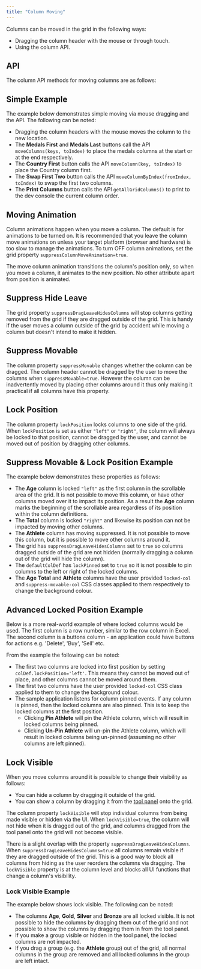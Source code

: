 ```yaml
---
title: "Column Moving"
---
```


Columns can be moved in the grid in the following ways:

- Dragging the column header with the mouse or through touch.
- Using the column API.

## API

The column API methods for moving columns are as follows:

<api-documentation source='column-api/api.json' section='Moving' names='["moveColumn", "moveColumns", "moveColumnByIndex"]'></api-documentation>

## Simple Example

The example below demonstrates simple moving via mouse dragging and the API. The following can be noted:

- Dragging the column headers with the mouse moves the column to the new location.
- The **Medals First** and **Medals Last** buttons call the API `moveColumns(keys, toIndex)` to place the medals columns at the start or at the end respectively.
- The **Country First** button calls the API `moveColumn(key, toIndex)` to place the Country column first.
- The **Swap First Two** button calls the API `moveColumnByIndex(fromIndex, toIndex)` to swap the first two columns.
- The **Print Columns** button calls the API `getAllGridColumns()` to print to the dev console the current column order.

<grid-example title='Column Moving Simple' name='moving-simple' type='generated'></grid-example>

## Moving Animation

Column animations happen when you move a column. The default is for animations to be turned on. It is recommended that you leave the column move animations on unless your target platform (browser and hardware) is too slow to manage the animations. To turn OFF column animations, set the grid property `suppressColumnMoveAnimation=true`.

<image-caption src="column-moving/resources/column-animation.gif" alt="Column Animation" maxwidth="35rem" centered="true" constrained="true"></image-caption>

The move column animation transitions the column's position only, so when you move a column, it animates to the new position. No other attribute apart from position is animated.

## Suppress Hide Leave

The grid property `suppressDragLeaveHidesColumns` will stop columns getting removed from the grid if they are dragged outside of the grid. This is handy if the user moves a column outside of the grid by accident while moving a column but doesn't intend to make it hidden.

## Suppress Movable

The column property `suppressMovable` changes whether the column can be dragged. The column header cannot be dragged by the user to move the columns when `suppressMovable=true`. However the column can be inadvertently moved by placing other columns around it thus only making it practical if all columns have this property.

## Lock Position

The column property `lockPosition` locks columns to one side of the grid. When `lockPosition` is set as either `"left"` or `"right"`, the column will always be locked to that position, cannot be dragged by the user, and cannot be moved out of position by dragging other columns.

## Suppress Movable &amp; Lock Position Example

The example below demonstrates these properties as follows:

- The **Age** column is locked `"left"` as the first column in the scrollable area of the grid. It is not possible to move this column, or have other columns moved over it to impact its position. As a result the **Age** column marks the beginning of the scrollable area regardless of its position within the column definitions.
- The **Total** column is locked `"right"` and likewise its position can not be impacted by moving other columns.
- The **Athlete** column has moving suppressed. It is not possible to move this column, but it is possible to move other columns around it.
- The grid has `suppressDragLeaveHidesColumns` set to `true` so columns dragged outside of the grid are not hidden (normally dragging a column out of the grid will hide the column).
- The `defaultColDef` has `lockPinned` set to `true` so it is not possible to pin columns to the left or right of the locked columns. 
- The **Age** **Total** and **Athlete** columns have the user provided `locked-col` and `suppress-movable-col` CSS classes applied to them respectively to change the background colour.

<grid-example title='Column Suppress & Lock' name='suppress-and-lock' type='generated'></grid-example>

## Advanced Locked Position Example

Below is a more real-world example of where locked columns would be used. The first column is a row number, similar to the row column in Excel. The second column is a buttons column - an application could have buttons for actions e.g. 'Delete', 'Buy', 'Sell' etc.

From the example the following can be noted:


- The first two columns are locked into first position by setting `colDef.lockPosition='left'`. This means they cannot be moved out of place, and other columns cannot be moved around them.
- The first two columns have the user provided `locked-col` CSS class applied to them to change the background colour.
- The sample application listens for column pinned events. If any column is pinned, then the locked columns are also pinned. This is to keep the locked columns at the first position.
    - Clicking **Pin Athlete** will pin the Athlete column, which will result in locked columns being pinned.
    - Clicking **Un-Pin Athlete** will un-pin the Athlete column, which will result in locked columns being un-pinned (assuming no other columns are left pinned).

<grid-example title='Advanced Lock' name='advanced-lock' type='generated'></grid-example>

## Lock Visible

When you move columns around it is possible to change their visibility as follows:

- You can hide a column by dragging it outside of the grid.
- You can show a column by dragging it from the [tool panel](/tool-panel/) onto the grid.

The column property `lockVisible` will stop individual columns from being made visible or hidden via the UI. When `lockVisible=true`, the column will not hide when it is dragged out of the grid, and columns dragged from the tool panel onto the grid will not become visible.

There is a slight overlap with the property `suppressDragLeaveHidesColumns`. When `suppressDragLeaveHidesColumns=true` all columns remain visible if they are dragged outside of the grid. This is a good way to block all columns from hiding as the user reorders the columns via dragging. The `lockVisible` property is at the column level and blocks all UI functions that change a column's visibility.

### Lock Visible Example

The example below shows lock visible. The following can be noted:


- The columns **Age**, **Gold**, **Silver** and **Bronze** are all locked visible. It is not possible to hide the columns by dragging them out of the grid and not possible to show the columns by dragging them in from the tool panel.
- If you make a group visible or hidden in the tool panel, the locked columns are not impacted.
- If you drag a group (e.g. the **Athlete** group) out of the grid, all normal columns in the group are removed and all locked columns in the group are left intact.

<grid-example title='Lock Visible' name='lock-visible' type='generated' options='{ "exampleHeight": 550, "enterprise": true, "modules": ["clientside", "columnpanel", "filterpanel" ] }'></grid-example>

